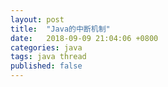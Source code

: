 ```yaml
---
layout: post
title:  "Java的中断机制"
date:   2018-09-09 21:04:06 +0800
categories: java
tags: java thread
published: false
---
```

